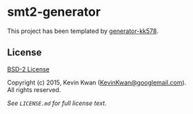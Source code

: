 # smt2-generator

This project has been templated by [generator-kk578](https://github.com/KK578/generator-kk578).

## License

[BSD-2 License](http://opensource.org/licenses/bsd-license.php)

Copyright (c) 2015, Kevin Kwan (KevinKwan@googlemail.com).  
All rights reserved.

*See `LICENSE.md` for full license text.*
